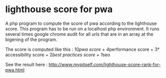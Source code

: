 # lighthouse score for pwa
A php program to compute the score of pwa according to the lighthouse score.
This program has to be run on a localhost php environment.
It runs several times google chrome audit for all urls that are in an array at the bigening of the program.

The score is computed like this : 10*pwa score + 4*performance score + 3* accessibility score + 2*best practices score + 1*seo

See the result here : http://www.mypitself.com/lighthouse-score-rank-for-pwa.html